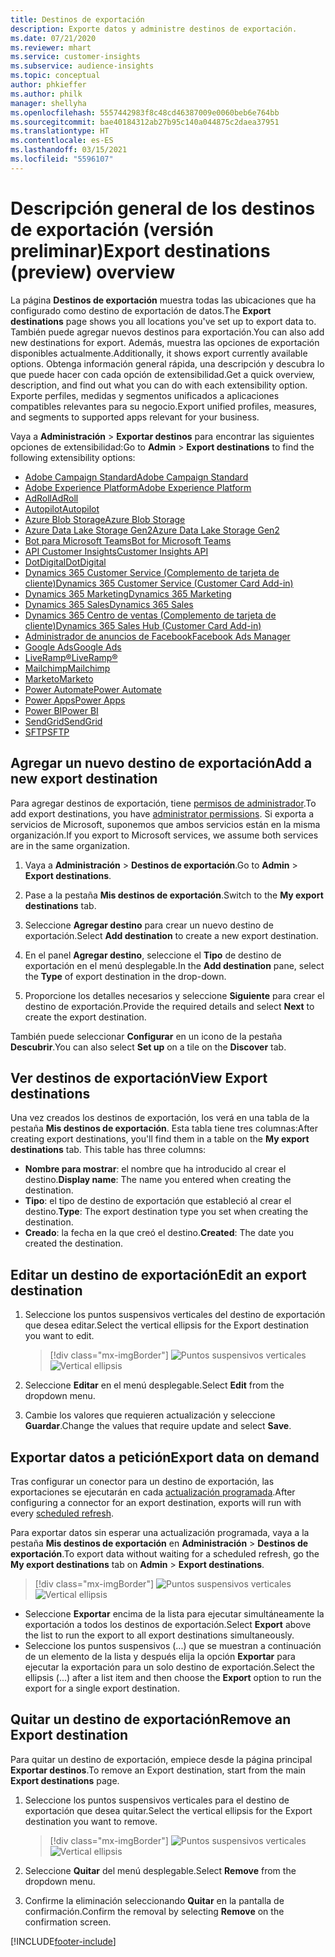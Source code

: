 ```yaml
---
title: Destinos de exportación
description: Exporte datos y administre destinos de exportación.
ms.date: 07/21/2020
ms.reviewer: mhart
ms.service: customer-insights
ms.subservice: audience-insights
ms.topic: conceptual
author: phkieffer
ms.author: philk
manager: shellyha
ms.openlocfilehash: 5557442983f8c48cd46387009e0060beb6e764bb
ms.sourcegitcommit: bae40184312ab27b95c140a044875c2daea37951
ms.translationtype: HT
ms.contentlocale: es-ES
ms.lasthandoff: 03/15/2021
ms.locfileid: "5596107"
---
```

# <a name="export-destinations-preview-overview"></a><span data-ttu-id="75035-103">Descripción general de los destinos de exportación (versión preliminar)</span><span class="sxs-lookup"><span data-stu-id="75035-103">Export destinations (preview) overview</span></span>

<span data-ttu-id="75035-104">La página **Destinos de exportación** muestra todas las ubicaciones que ha configurado como destino de exportación de datos.</span><span class="sxs-lookup"><span data-stu-id="75035-104">The **Export destinations** page shows you all locations you've set up to export data to.</span></span> <span data-ttu-id="75035-105">También puede agregar nuevos destinos para exportación.</span><span class="sxs-lookup"><span data-stu-id="75035-105">You can also add new destinations for export.</span></span> <span data-ttu-id="75035-106">Además, muestra las opciones de exportación disponibles actualmente.</span><span class="sxs-lookup"><span data-stu-id="75035-106">Additionally, it shows export currently available options.</span></span> <span data-ttu-id="75035-107">Obtenga información general rápida, una descripción y descubra lo que puede hacer con cada opción de extensibilidad.</span><span class="sxs-lookup"><span data-stu-id="75035-107">Get a quick overview, description, and find out what you can do with each extensibility option.</span></span> <span data-ttu-id="75035-108">Exporte perfiles, medidas y segmentos unificados a aplicaciones compatibles relevantes para su negocio.</span><span class="sxs-lookup"><span data-stu-id="75035-108">Export unified profiles, measures, and segments to supported apps relevant for your business.</span></span>

<span data-ttu-id="75035-109">Vaya a **Administración** > **Exportar destinos** para encontrar las siguientes opciones de extensibilidad:</span><span class="sxs-lookup"><span data-stu-id="75035-109">Go to **Admin** > **Export destinations** to find the following extensibility options:</span></span>

- [<span data-ttu-id="75035-110">Adobe Campaign Standard</span><span class="sxs-lookup"><span data-stu-id="75035-110">Adobe Campaign Standard</span></span>](export-adobe-campaign-standard.md)
- [<span data-ttu-id="75035-111">Adobe Experience Platform</span><span class="sxs-lookup"><span data-stu-id="75035-111">Adobe Experience Platform</span></span>](export-adobe-experience-platform.md)
- [<span data-ttu-id="75035-112">AdRoll</span><span class="sxs-lookup"><span data-stu-id="75035-112">AdRoll</span></span>](export-adroll.md)
- [<span data-ttu-id="75035-113">Autopilot</span><span class="sxs-lookup"><span data-stu-id="75035-113">Autopilot</span></span>](export-autopilot.md)
- [<span data-ttu-id="75035-114">Azure Blob Storage</span><span class="sxs-lookup"><span data-stu-id="75035-114">Azure Blob Storage</span></span>](export-azure-blob-storage.md)
- [<span data-ttu-id="75035-115">Azure Data Lake Storage Gen2</span><span class="sxs-lookup"><span data-stu-id="75035-115">Azure Data Lake Storage Gen2</span></span>](export-azure-data-lake-storage-gen2.md)
- [<span data-ttu-id="75035-116">Bot para Microsoft Teams</span><span class="sxs-lookup"><span data-stu-id="75035-116">Bot for Microsoft Teams</span></span>](export-teams-bot.md)
- [<span data-ttu-id="75035-117">API Customer Insights</span><span class="sxs-lookup"><span data-stu-id="75035-117">Customer Insights API</span></span>](apis.md)
- [<span data-ttu-id="75035-118">DotDigital</span><span class="sxs-lookup"><span data-stu-id="75035-118">DotDigital</span></span>](export-dotdigital.md)
- [<span data-ttu-id="75035-119">Dynamics 365 Customer Service (Complemento de tarjeta de cliente)</span><span class="sxs-lookup"><span data-stu-id="75035-119">Dynamics 365 Customer Service (Customer Card Add-in)</span></span>](customer-card-add-in.md)
- [<span data-ttu-id="75035-120">Dynamics 365 Marketing</span><span class="sxs-lookup"><span data-stu-id="75035-120">Dynamics 365 Marketing</span></span>](export-dynamics365-marketing.md)
- [<span data-ttu-id="75035-121">Dynamics 365 Sales</span><span class="sxs-lookup"><span data-stu-id="75035-121">Dynamics 365 Sales</span></span>](export-dynamics365-sales.md)
- [<span data-ttu-id="75035-122">Dynamics 365 Centro de ventas (Complemento de tarjeta de cliente)</span><span class="sxs-lookup"><span data-stu-id="75035-122">Dynamics 365 Sales Hub (Customer Card Add-in)</span></span>](customer-card-add-in.md)
- [<span data-ttu-id="75035-123">Administrador de anuncios de Facebook</span><span class="sxs-lookup"><span data-stu-id="75035-123">Facebook Ads Manager</span></span>](export-facebook.md)
- [<span data-ttu-id="75035-124">Google Ads</span><span class="sxs-lookup"><span data-stu-id="75035-124">Google Ads</span></span>](export-google-ads.md)
- [<span data-ttu-id="75035-125">LiveRamp&reg;</span><span class="sxs-lookup"><span data-stu-id="75035-125">LiveRamp&reg;</span></span>](export-liveramp.md)
- [<span data-ttu-id="75035-126">Mailchimp</span><span class="sxs-lookup"><span data-stu-id="75035-126">Mailchimp</span></span>](export-mailchimp.md)
- [<span data-ttu-id="75035-127">Marketo</span><span class="sxs-lookup"><span data-stu-id="75035-127">Marketo</span></span>](export-marketo.md)
- [<span data-ttu-id="75035-128">Power Automate</span><span class="sxs-lookup"><span data-stu-id="75035-128">Power Automate</span></span>](export-power-automate.md)
- [<span data-ttu-id="75035-129">Power Apps</span><span class="sxs-lookup"><span data-stu-id="75035-129">Power Apps</span></span>](export-power-apps.md)
- [<span data-ttu-id="75035-130">Power BI</span><span class="sxs-lookup"><span data-stu-id="75035-130">Power BI</span></span>](export-power-bi.md)
- [<span data-ttu-id="75035-131">SendGrid</span><span class="sxs-lookup"><span data-stu-id="75035-131">SendGrid</span></span>](export-sendgrid.md)
- [<span data-ttu-id="75035-132">SFTP</span><span class="sxs-lookup"><span data-stu-id="75035-132">SFTP</span></span>](export-sftp.md)

## <a name="add-a-new-export-destination"></a><span data-ttu-id="75035-133">Agregar un nuevo destino de exportación</span><span class="sxs-lookup"><span data-stu-id="75035-133">Add a new export destination</span></span>

<span data-ttu-id="75035-134">Para agregar destinos de exportación, tiene [permisos de administrador](permissions.md).</span><span class="sxs-lookup"><span data-stu-id="75035-134">To add export destinations, you have [administrator permissions](permissions.md).</span></span> <span data-ttu-id="75035-135">Si exporta a servicios de Microsoft, suponemos que ambos servicios están en la misma organización.</span><span class="sxs-lookup"><span data-stu-id="75035-135">If you export to Microsoft services, we assume both services are in the same organization.</span></span>

1. <span data-ttu-id="75035-136">Vaya a **Administración** > **Destinos de exportación**.</span><span class="sxs-lookup"><span data-stu-id="75035-136">Go to **Admin** > **Export destinations**.</span></span>

1. <span data-ttu-id="75035-137">Pase a la pestaña **Mis destinos de exportación**.</span><span class="sxs-lookup"><span data-stu-id="75035-137">Switch to the **My export destinations** tab.</span></span>

1. <span data-ttu-id="75035-138">Seleccione **Agregar destino** para crear un nuevo destino de exportación.</span><span class="sxs-lookup"><span data-stu-id="75035-138">Select **Add destination** to create a new export destination.</span></span>

1. <span data-ttu-id="75035-139">En el panel **Agregar destino**, seleccione el **Tipo** de destino de exportación en el menú desplegable.</span><span class="sxs-lookup"><span data-stu-id="75035-139">In the **Add destination** pane, select the **Type** of export destination in the drop-down.</span></span>

1. <span data-ttu-id="75035-140">Proporcione los detalles necesarios y seleccione **Siguiente** para crear el destino de exportación.</span><span class="sxs-lookup"><span data-stu-id="75035-140">Provide the required details and select **Next** to create the export destination.</span></span>

<span data-ttu-id="75035-141">También puede seleccionar **Configurar** en un icono de la pestaña **Descubrir**.</span><span class="sxs-lookup"><span data-stu-id="75035-141">You can also select **Set up** on a tile on the **Discover** tab.</span></span>

## <a name="view-export-destinations"></a><span data-ttu-id="75035-142">Ver destinos de exportación</span><span class="sxs-lookup"><span data-stu-id="75035-142">View Export destinations</span></span>

<span data-ttu-id="75035-143">Una vez creados los destinos de exportación, los verá en una tabla de la pestaña **Mis destinos de exportación**. Esta tabla tiene tres columnas:</span><span class="sxs-lookup"><span data-stu-id="75035-143">After creating export destinations, you'll find them in a table on the **My export destinations** tab. This table has three columns:</span></span>

- <span data-ttu-id="75035-144">**Nombre para mostrar**: el nombre que ha introducido al crear el destino.</span><span class="sxs-lookup"><span data-stu-id="75035-144">**Display name**: The name you entered when creating the destination.</span></span>
- <span data-ttu-id="75035-145">**Tipo**: el tipo de destino de exportación que estableció al crear el destino.</span><span class="sxs-lookup"><span data-stu-id="75035-145">**Type**: The export destination type you set when creating the destination.</span></span>
- <span data-ttu-id="75035-146">**Creado**: la fecha en la que creó el destino.</span><span class="sxs-lookup"><span data-stu-id="75035-146">**Created**: The date you created the destination.</span></span>

## <a name="edit-an-export-destination"></a><span data-ttu-id="75035-147">Editar un destino de exportación</span><span class="sxs-lookup"><span data-stu-id="75035-147">Edit an export destination</span></span>

1. <span data-ttu-id="75035-148">Seleccione los puntos suspensivos verticales del destino de exportación que desea editar.</span><span class="sxs-lookup"><span data-stu-id="75035-148">Select the vertical ellipsis for the Export destination you want to edit.</span></span>

   > [!div class="mx-imgBorder"]
   > <span data-ttu-id="75035-149">![Puntos suspensivos verticales](media/export-destinations-page-ellipsis.png "Puntos suspensivos verticales")</span><span class="sxs-lookup"><span data-stu-id="75035-149">![Vertical ellipsis](media/export-destinations-page-ellipsis.png "Vertical ellipsis")</span></span>

1. <span data-ttu-id="75035-150">Seleccione **Editar** en el menú desplegable.</span><span class="sxs-lookup"><span data-stu-id="75035-150">Select **Edit** from the dropdown menu.</span></span>

1. <span data-ttu-id="75035-151">Cambie los valores que requieren actualización y seleccione **Guardar**.</span><span class="sxs-lookup"><span data-stu-id="75035-151">Change the values that require update and select **Save**.</span></span>

## <a name="export-data-on-demand"></a><span data-ttu-id="75035-152">Exportar datos a petición</span><span class="sxs-lookup"><span data-stu-id="75035-152">Export data on demand</span></span>

<span data-ttu-id="75035-153">Tras configurar un conector para un destino de exportación, las exportaciones se ejecutarán en cada [actualización programada](system.md#schedule-tab).</span><span class="sxs-lookup"><span data-stu-id="75035-153">After configuring a connector for an export destination, exports will run with every [scheduled refresh](system.md#schedule-tab).</span></span>

<span data-ttu-id="75035-154">Para exportar datos sin esperar una actualización programada, vaya a la pestaña **Mis destinos de exportación** en **Administración** > **Destinos de exportación**.</span><span class="sxs-lookup"><span data-stu-id="75035-154">To export data without waiting for a scheduled refresh, go the **My export destinations** tab on **Admin** > **Export destinations**.</span></span>

> [!div class="mx-imgBorder"]
> <span data-ttu-id="75035-155">![Puntos suspensivos verticales](media/export-destinations-page-ellipsis.png "Puntos suspensivos verticales")</span><span class="sxs-lookup"><span data-stu-id="75035-155">![Vertical ellipsis](media/export-destinations-page-ellipsis.png "Vertical ellipsis")</span></span>

- <span data-ttu-id="75035-156">Seleccione **Exportar** encima de la lista para ejecutar simultáneamente la exportación a todos los destinos de exportación.</span><span class="sxs-lookup"><span data-stu-id="75035-156">Select **Export** above the list to run the export to all export destinations simultaneously.</span></span>
- <span data-ttu-id="75035-157">Seleccione los puntos suspensivos (...) que se muestran a continuación de un elemento de la lista y después elija la opción **Exportar** para ejecutar la exportación para un solo destino de exportación.</span><span class="sxs-lookup"><span data-stu-id="75035-157">Select the ellipsis (...) after a list item and then choose the **Export** option to run the export for a single export destination.</span></span>

## <a name="remove-an-export-destination"></a><span data-ttu-id="75035-158">Quitar un destino de exportación</span><span class="sxs-lookup"><span data-stu-id="75035-158">Remove an Export destination</span></span>

<span data-ttu-id="75035-159">Para quitar un destino de exportación, empiece desde la página principal **Exportar destinos**.</span><span class="sxs-lookup"><span data-stu-id="75035-159">To remove an Export destination, start from the main **Export destinations** page.</span></span>

1. <span data-ttu-id="75035-160">Seleccione los puntos suspensivos verticales para el destino de exportación que desea quitar.</span><span class="sxs-lookup"><span data-stu-id="75035-160">Select the vertical ellipsis for the Export destination you want to remove.</span></span>

   > [!div class="mx-imgBorder"]
   > <span data-ttu-id="75035-161">![Puntos suspensivos verticales](media/export-destinations-page-ellipsis.png "Puntos suspensivos verticales")</span><span class="sxs-lookup"><span data-stu-id="75035-161">![Vertical ellipsis](media/export-destinations-page-ellipsis.png "Vertical ellipsis")</span></span>

2. <span data-ttu-id="75035-162">Seleccione **Quitar** del menú desplegable.</span><span class="sxs-lookup"><span data-stu-id="75035-162">Select **Remove** from the dropdown menu.</span></span>

3. <span data-ttu-id="75035-163">Confirme la eliminación seleccionando **Quitar** en la pantalla de confirmación.</span><span class="sxs-lookup"><span data-stu-id="75035-163">Confirm the removal by selecting **Remove** on the confirmation screen.</span></span>


[!INCLUDE[footer-include](../includes/footer-banner.md)]